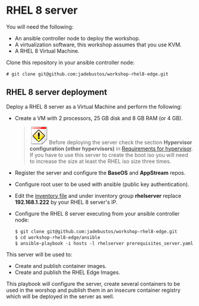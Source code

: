 # RHEL 8 server

You will need the following:

* An ansible controller node to deploy the workshop.
* A virtualization software, this workshop assumes that you use KVM.
* A RHEL 8 Virtual Machine.

Clone this repository in your ansible controller node:

```console
# git clone git@github.com:jadebustos/workshop-rhel8-edge.git
```

## RHEL 8 server deployment

Deploy a RHEL 8 server as a Virtual Machine and perform the following:

* Create a VM with 2 processors, 25 GB disk and 8 GB RAM (or 4 GB).
  > ![IMPORTANT](icons/important-icon.png) Before deploying the server check the section **Hypervisor configuration (other hypervisors)** in [Requirements for hypervisor](04-requirements-hypervisor.md). If you have to use this server to create the boot iso you will need to increase the size at least the RHEL iso size three times.
* Register the server and configure the **BaseOS** and **AppStream** repos.
* Configure root user to be used with ansible (public key authentication).
* Edit the [inventory file](ansible/hosts) and under inventory group **rhelserver** replace **192.168.1.222** by your RHEL 8 server's IP.
* Configure the RHEL 8 server executing from your ansible controller node:

  ```console
  $ git clone git@github.com:jadebustos/workshop-rhel8-edge.git
  $ cd workshop-rhel8-edge/ansible
  $ ansible-playbook -i hosts -l rhelserver prerequisites_server.yaml
  ```

This server will be used to:

* Create and publish container images.
* Create and publish the RHEL Edge Images.

This playbook will configure the server, create several containers to be used in the worshop and publish them in an insecure container registry which will be deployed in the server as well.